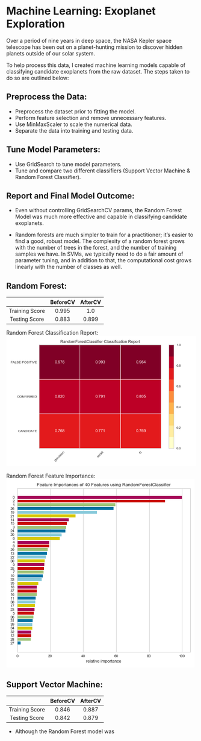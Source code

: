 # Machine Learning: Exoplanet Exploration

Over a period of nine years in deep space, the NASA Kepler space telescope has been out on a planet-hunting mission to discover hidden planets outside of our solar system.

To help process this data, I created machine learning models capable of classifying candidate exoplanets from the raw dataset. The steps taken to do so are outlined below:

## Preprocess the Data:

  * Preprocess the dataset prior to fitting the model.
  * Perform feature selection and remove unnecessary features.
  * Use MinMaxScaler to scale the numerical data.
  * Separate the data into training and testing data.
  
## Tune Model Parameters:

  * Use GridSearch to tune model parameters.
  * Tune and compare two different classifiers (Support Vector Machine & Random Forest Classifier).
  
## Report and Final Model Outcome:

  * Even without controlling GridSearchCV params, the Random Forest Model was much more effective and capable in classifying candidate exoplanets.
  
  *  Random forests are much simpler to train for a practitioner; it’s easier to find a good, robust model. The complexity of a random forest grows with the number of trees in the forest, and the number of training samples we have. In SVMs, we typically need to do a fair amount of parameter tuning, and in addition to that, the computational cost grows linearly with the number of classes as well.

## Random Forest:

  |               | BeforeCV      | AfterCV       |
  |:-------------:|:-------------:|:-------------:|
  |Training Score | 0.995         | 1.0           |
  |Testing Score  | 0.883         | 0.899         |
  
Random Forest Classification Report:
![alt text](https://github.com/ZGrinacoff/machine-learning-challenge/blob/master/Images/randomforest_classificationreport.png "Random Forest Classification")

Random Forest Feature Importance:
![alt text](https://github.com/ZGrinacoff/machine-learning-challenge/blob/master/Images/featureimportance.png "Random Forest Feature Importance")
  
## Support Vector Machine:

  |               | BeforeCV      | AfterCV       |
  |:-------------:|:-------------:|:-------------:|
  |Training Score | 0.846         | 0.887         |
  |Testing Score  | 0.842         | 0.879         |
  
  * Although the Random Forest model was 
